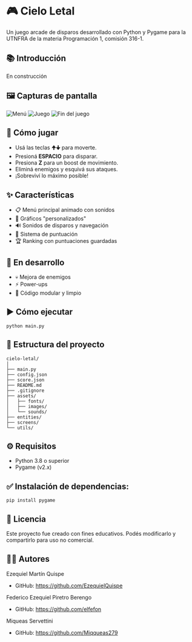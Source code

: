 # 🎮 Cielo Letal
Un juego arcade de disparos desarrollado con Python y Pygame para la UTNFRA de la materia Programación 1, comisión 316-1.

## 📚 Introducción
En construcción

## 🖼️ Capturas de pantalla
![Menú](https://imgur.com/jvZmRPv.jpg)
![Juego](https://imgur.com/bSBCuh5.jpg)
![Fin del juego](https://imgur.com/tACmbA4.jpg)

## 🚀 Cómo jugar
- Usá las teclas **🠉🠋** para moverte.
- Presioná **ESPACIO** para disparar.
- Presiona **Z** para un boost de movimiento.
- Eliminá enemigos y esquivá sus ataques.
- ¡Sobreviví lo máximo posible!

## ✨ Características
- 📋 Menú principal animado con sonidos
- 🎨 Gráficos "personalizados"
- 🔊 Sonidos de disparos y navegación
- 🎯 Sistema de puntuación
- 🏆 Ranking con puntuaciones guardadas

## 🔧 En desarrollo
- 💀 Mejora de enemigos
- ⚡ Power-ups
- 🧠 Código modular y limpio

## ▶️ Cómo ejecutar
````
python main.py
````

## 📁 Estructura del proyecto
````
cielo-letal/
│
├── main.py
├── config.json
├── score.json
├── README.md
├── .gitignore
├── assets/
│   ├── fonts/
│   ├── images/
│   └── sounds/
├── entities/
├── screens/
└── utils/
````

## ⚙️ Requisitos
- Python 3.8 o superior
- Pygame (v2.x)

## ✅ Instalación de dependencias:
````
pip install pygame
````

## 📜 Licencia
Este proyecto fue creado con fines educativos. Podés modificarlo y compartirlo para uso no comercial.

## 👨‍💻 Autores
Ezequiel Martín Quispe
- GitHub: https://github.com/EzequielQuispe

Federico Ezequiel Piretro Berengo
- GitHub: https://github.com/elfefon

Miqueas Servettini
- GitHub: https://github.com/Miqqueas279